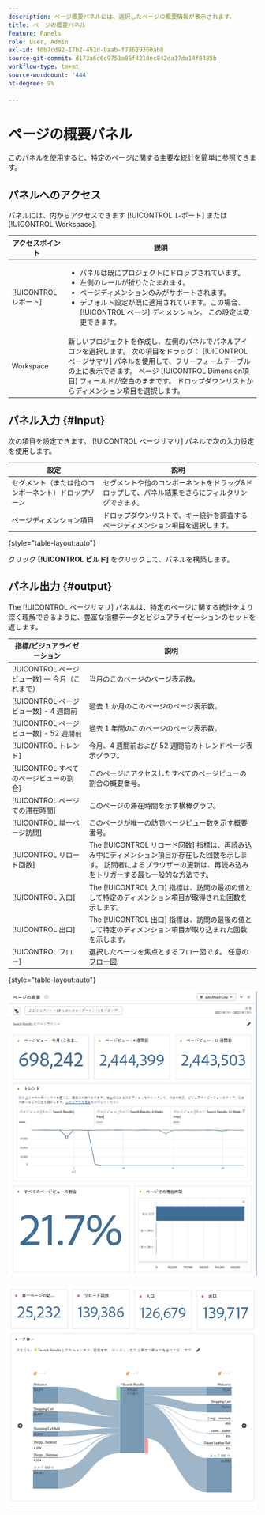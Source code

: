 ```yaml
---
description: ページ概要パネルには、選択したページの概要情報が表示されます。
title: ページの概要パネル
feature: Panels
role: User, Admin
exl-id: f0b7cd92-17b2-452d-9aab-f78629360ab8
source-git-commit: d173a6c6c9751a86f4218ec842da17da14f8485b
workflow-type: tm+mt
source-wordcount: '444'
ht-degree: 9%

---
```


# ページの概要パネル

このパネルを使用すると、特定のページに関する主要な統計を簡単に参照できます。

## パネルへのアクセス

パネルには、内からアクセスできます [!UICONTROL レポート] または [!UICONTROL Workspace].

| アクセスポイント | 説明 |
| --- | --- |
| [!UICONTROL レポート] | <ul><li>パネルは既にプロジェクトにドロップされています。</li><li>左側のレールが折りたたまれます。</li><li>ページディメンションのみがサポートされます。</li><li>デフォルト設定が既に適用されています。この場合、[!UICONTROL ページ] ディメンション。 この設定は変更できます。</li></ul> |
| Workspace | 新しいプロジェクトを作成し、左側のパネルでパネルアイコンを選択します。 次の項目をドラッグ： [!UICONTROL ページサマリ] パネルを使用して、フリーフォームテーブルの上に表示できます。 ページ [!UICONTROL Dimension項目] フィールドが空白のままです。 ドロップダウンリストからディメンション項目を選択します。 |

## パネル入力 {#Input}

次の項目を設定できます。 [!UICONTROL ページサマリ] パネルで次の入力設定を使用します。

| 設定 | 説明 |
| --- | --- |
| セグメント（または他のコンポーネント）ドロップゾーン | セグメントや他のコンポーネントをドラッグ&amp;ドロップして、パネル結果をさらにフィルタリングできます。 |
| ページディメンション項目 | ドロップダウンリストで、キー統計を調査するページディメンション項目を選択します。 |

{style="table-layout:auto"}

クリック **[!UICONTROL ビルド]** をクリックして、パネルを構築します。

## パネル出力 {#output}

The [!UICONTROL ページサマリ] パネルは、特定のページに関する統計をより深く理解できるように、豊富な指標データとビジュアライゼーションのセットを返します。

| 指標/ビジュアライゼーション | 説明 |
| --- | --- |
| [!UICONTROL ページビュー数]  — 今月（これまで） | 当月のこのページのページ表示数。 |
| [!UICONTROL ページビュー数] - 4 週間前 | 過去 1 か月のこのページのページ表示数。 |
| [!UICONTROL ページビュー数] - 52 週間前 | 過去 1 年間のこのページのページ表示数。 |
| [!UICONTROL トレンド] | 今月、4 週間前および 52 週間前のトレンドページ表示グラフ。 |
| [!UICONTROL すべてのページビューの割合] | このページにアクセスしたすべてのページビューの割合の概要番号。 |
| [!UICONTROL ページでの滞在時間] | このページの滞在時間を示す横棒グラフ。 |
| [!UICONTROL 単一ページ訪問] | このページが唯一の訪問ページビュー数を示す概要番号。 |
| [!UICONTROL リロード回数] | The [!UICONTROL リロード回数] 指標は、再読み込み中にディメンション項目が存在した回数を示します。 訪問者によるブラウザーの更新は、再読み込みをトリガーする最も一般的な方法です。 |
| [!UICONTROL 入口] | The [!UICONTROL 入口] 指標は、訪問の最初の値として特定のディメンション項目が取得された回数を示します。 |
| [!UICONTROL 出口] | The [!UICONTROL 出口] 指標は、訪問の最後の値として特定のディメンション項目が取り込まれた回数を示します。 |
| [!UICONTROL フロー] | 選択したページを焦点とするフロー図です。 任意の [フロー図](/help/analyze/analysis-workspace/visualizations/c-flow/create-flow.md). |

{style="table-layout:auto"}

![ページの概要パネル](assets/page-sum1.png)

![指標とフロー](assets/page-sum2.png)
